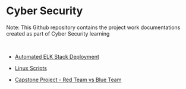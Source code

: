 # Cyber Security

Note: This Github repository contains the project work documentations created as part of Cyber Security learning

<br />

- [Automated ELK Stack Deployment](https://github.com/chaitanyasugathan/Cybersecurity/tree/master/CloudSecurity)

- [Linux Scripts](https://github.com/chaitanyasugathan/Cybersecurity/tree/master/LinuxScripts)

- [Capstone Project - Red Team vs Blue Team](https://github.com/chaitanyasugathan/Cybersecurity/tree/master/RedTeamvsBlueTeam)

<br />
